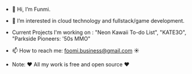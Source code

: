 - 👋 Hi, I’m  Funmi.
- 👀 I’m interested in cloud technology and fullstack/game development.
- Current Projects I'm working on : "Neon Kawaii To-do List", "KATE3O", "Parkside Pioneers: '50s MMO" 
- 📫 How to reach me: foomi.business@gmail.com ☀




- Note: ❤️ All my work is free and open source ❤️


<!---
kat3o/kat3o is a ✨ special ✨ repository because its `README.md` (this file) appears on your GitHub profile.
You can click the Preview link to take a look at your changes.
--->
